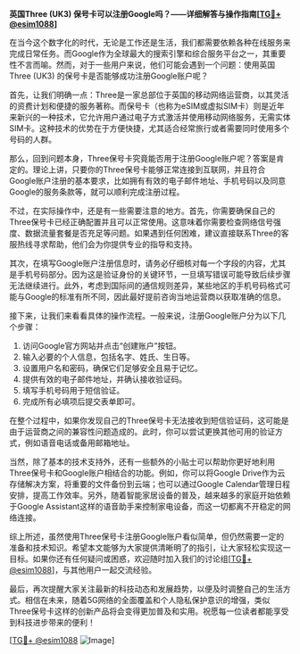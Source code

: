 **英国Three (UK3) 保号卡可以注册Google吗？——详细解答与操作指南[[TG💪+ @esim1088](https://t.me/s/esim1088)]**

在当今这个数字化的时代，无论是工作还是生活，我们都需要依赖各种在线服务来完成日常任务。而Google作为全球最大的搜索引擎和综合服务平台之一，其重要性不言而喻。然而，对于一些用户来说，他们可能会遇到一个问题：使用英国Three (UK3) 的保号卡是否能够成功注册Google账户呢？

首先，让我们明确一点：Three是一家总部位于英国的移动网络运营商，以其灵活的资费计划和便捷的服务著称。而保号卡（也称为eSIM或虚拟SIM卡）则是近年来新兴的一种技术，它允许用户通过电子方式激活并使用移动网络服务，无需实体SIM卡。这种技术的优势在于方便快捷，尤其适合经常旅行或者需要同时使用多个号码的人群。

那么，回到问题本身，Three保号卡究竟能否用于注册Google账户呢？答案是肯定的。理论上讲，只要你的Three保号卡能够正常连接到互联网，并且符合Google账户注册的基本要求，比如拥有有效的电子邮件地址、手机号码以及同意Google的服务条款等，就可以顺利完成注册过程。

不过，在实际操作中，还是有一些需要注意的地方。首先，你需要确保自己的Three保号卡已经正确配置并且可以正常使用。这意味着你需要检查网络信号强度、数据流量套餐是否充足等问题。如果遇到任何困难，建议直接联系Three的客服热线寻求帮助，他们会为你提供专业的指导和支持。

其次，在填写Google账户注册信息时，请务必仔细核对每一个字段的内容，尤其是手机号码部分。因为这是验证身份的关键环节，一旦填写错误可能导致后续步骤无法继续进行。此外，考虑到国际间的通信规则差异，某些地区的手机号码格式可能与Google的标准有所不同，因此最好提前咨询当地运营商以获取准确的信息。

接下来，让我们来看看具体的操作流程。一般来说，注册Google账户分为以下几个步骤：

1. 访问Google官方网站并点击“创建账户”按钮。
2. 输入必要的个人信息，包括名字、姓氏、生日等。
3. 设置用户名和密码，确保它们足够安全且易于记忆。
4. 提供有效的电子邮件地址，并确认接收验证码。
5. 填写手机号码用于短信验证。
6. 完成所有必填项后提交表单即可。

在整个过程中，如果你发现自己的Three保号卡无法接收到短信验证码，这可能是由于运营商之间的兼容性问题造成的。此时，你可以尝试更换其他可用的验证方式，例如语音电话或备用邮箱地址。

当然，除了基本的技术支持外，还有一些额外的小贴士可以帮助你更好地利用Three保号卡和Google账户相结合的功能。例如，你可以将Google Drive作为云存储解决方案，将重要的文件备份到云端；也可以通过Google Calendar管理日程安排，提高工作效率。另外，随着智能家居设备的普及，越来越多的家庭开始依赖于Google Assistant这样的语音助手来控制家电设备，而这一切都离不开稳定的网络连接。

综上所述，虽然使用Three保号卡注册Google账户看似简单，但仍然需要一定的准备和技术知识。希望本文能够为大家提供清晰明了的指引，让大家轻松实现这一目标。如果你还有任何疑问或困惑，欢迎随时加入我们的讨论组[[TG💪+ @esim1088](https://t.me/s/esim1088)]，与其他用户一起交流经验。

最后，再次提醒大家关注最新的科技动态和发展趋势，以便及时调整自己的生活方式。相信在未来，随着5G网络的全面覆盖和个人隐私保护意识的增强，类似Three保号卡这样的创新产品将会变得更加普及和实用。祝愿每一位读者都能享受到科技进步带来的便利！

[[TG💪+ @esim1088](https://t.me/s/esim1088) ![Image](https://i.postimg.cc/4NQfJmqS/Snipaste-2025-05-13-00-14-12.png)]